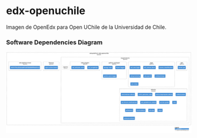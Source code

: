 # edx-openuchile
Imagen de OpenEdx para Open UChile de la Universidad de Chile.

### Software Dependencies Diagram

![Edx staging component diagram](diagrams/diagram.svg)
